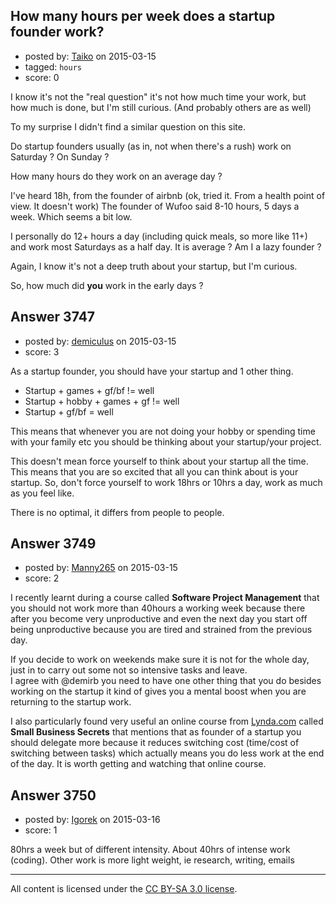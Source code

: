 ## How many hours per week does a startup founder work?

- posted by: [Taiko](https://stackexchange.com/users/334941/taiko) on 2015-03-15
- tagged: `hours`
- score: 0

I know it's not the "real question" it's not how much time your work, but how much is done, but I'm still curious. (And probably others are as well)

To my surprise I didn't find a similar question on this site.

Do startup founders usually (as in, not when there's a rush) work on Saturday ? On Sunday ?

How many hours do they work on an average day ?

I've heard 18h, from the founder of airbnb (ok, tried it. From a health point of view. It doesn't work)
The founder of Wufoo said 8-10 hours, 5 days a week. Which seems a bit low.

I personally do 12+ hours a day (including quick meals, so more like 11+) and work most Saturdays as a half day.
It is average ? Am I a lazy founder ?

Again, I know it's not a deep truth about your startup, but I'm curious.

So, how much did **you** work in the early days ?



## Answer 3747

- posted by: [demiculus](https://stackexchange.com/users/5264485/demiculus) on 2015-03-15
- score: 3

As a startup founder, you should have your startup and 1 other thing.

* Startup + games + gf/bf != well
* Startup + hobby + games + gf != well
* Startup + gf/bf = well

This means that whenever you are not doing your hobby or spending time with your family etc you should be thinking about your startup/your project. 

This doesn't mean force yourself to think about your startup all the time. This means that you are so excited that all you can think about is your startup. So, don't force yourself to work 18hrs or 10hrs a day, work as much as you feel like.

There is no optimal, it differs from people to people.


## Answer 3749

- posted by: [Manny265](https://stackexchange.com/users/2554771/manny265) on 2015-03-15
- score: 2

<p>I recently learnt during a course called <b>Software Project Management</b> that you should not work more than 40hours a working week because there after you become very unproductive and even the next day you start off being unproductive because you are tired and strained from the previous day.</p>

<p>If you decide to work on weekends make sure it is not for the whole day, just in to carry out some not so intensive tasks and leave.<br>I agree with @demirb you need to have one other thing that you do besides working on the startup it kind of gives you a mental boost when you are returning to the startup work.</p>

<p>I also particularly found very useful an online course from <a href="http://www.lynda.com" rel="nofollow">Lynda.com</a> called <b>Small Business Secrets</b> that mentions that as founder of a startup you should delegate more because it reduces switching cost (time/cost of switching between tasks) which actually means you do less work at the end of the day. It is worth getting and watching that online course.</p>



## Answer 3750

- posted by: [Igorek](https://stackexchange.com/users/215022/igorek) on 2015-03-16
- score: 1

80hrs a week but of different intensity. About 40hrs of intense work (coding). Other work is more light weight,  ie research, writing, emails



---

All content is licensed under the [CC BY-SA 3.0 license](https://creativecommons.org/licenses/by-sa/3.0/).
